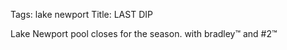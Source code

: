 Tags: lake newport
Title: LAST DIP
  
Lake Newport pool closes for the season. with bradley™ and #2™  
